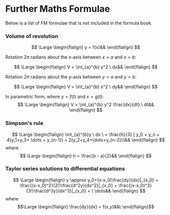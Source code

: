 # Further Maths Formulae

Below is a list of FM formulae that is not included in the formula book. 

### Volume of revolution

$$
\Large
\begin{flalign}
y = f(x)&&
\end{flalign}
$$

Rotation $2\pi$ radians about the x-axis between $x = a$ and $x = b$:

$$
\Large
\begin{flalign}
V = \int_{a}^{b} y^2 \ dx&&
\end{flalign}
$$

Rotation $2\pi$ radians about the y-axis between $y = a$ and $y = b$:

$$
\Large
\begin{flalign}
V = \int_{a}^{b} x^2 \ dy&&
\end{flalign}
$$

In parametric form, where $y = f(t)$ and $x = g(t)$:
$$
\Large
\begin{flalign}
V = \int_{a}^{b} y^2 \frac{dx}{dt} \ dt&&
\end{flalign}
$$

### Simpson's rule

$$
\Large
\begin{flalign}
\int_{a}^{b}y \ dx \ = \frac{h}{3} [ y_0 + y_n + 4(y_1+y_3+ \dots + y_{n-1}) + 2(y_2+y_4+\dots+y_{n-2})]&&
\end{flalign}
$$
where 
$$
\Large
\begin{flalign}
h = \frac{b - a}{2}&&
\end{flalign}
$$

### Taylor series solutions to differential equations

$$
\Large
\begin{flalign}
y \approx y_0+(x-x_0)\frac{dy}{dx}|_{x_0} + \frac{(x-x_0)^2}{2!}\frac{d^2y}{dx^2}|_{x_0} + \frac{(x-x_0)^3}{3!}\frac{d^3y}{dx^3}|_{x_0}  + \ \dots&& \end{flalign}
$$
where
$$\Large \begin{flalign} \frac{dy}{dx} = f(x,y)&&\ \end{flalign}$$










